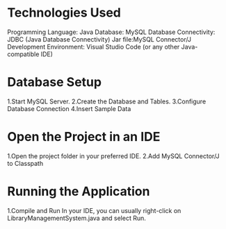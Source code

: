 
# Technologies Used
Programming Language: Java
Database: MySQL
Database Connectivity: JDBC (Java Database Connectivity)
Jar file:MySQL Connector/J
Development Environment: Visual Studio Code (or any other Java-compatible IDE)

# Database Setup
1.Start MySQL Server.
2.Create the Database and Tables.
3.Configure Database Connection 
4.Insert Sample Data     

# Open the Project in an IDE
1.Open the project folder in your preferred IDE.
2.Add MySQL Connector/J to Classpath

# Running the Application
1.Compile and Run
In your IDE, you can usually right-click on LibraryManagementSystem.java and select Run.